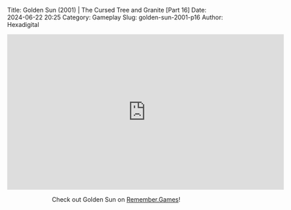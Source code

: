 Title: Golden Sun (2001) | The Cursed Tree and Granite [Part 16]
Date: 2024-06-22 20:25
Category: Gameplay
Slug: golden-sun-2001-p16
Author: Hexadigital

<center><iframe src="https://www.youtube.com/embed/Rsmt9hObiVI?feature=oembed" allow="accelerometer; autoplay; encrypted-media; gyroscope; picture-in-picture" width="640" height="360" frameborder="0"></iframe>

Check out Golden Sun on [Remember.Games](https://remember.games/game/3374/golden-sun/)!</center>